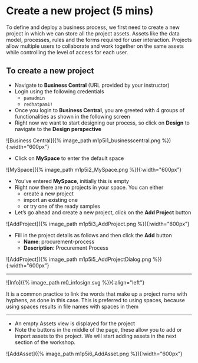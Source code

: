 # Create a new project (5 mins)

To define and deploy a business process, we first need to create a new project in which we can store all the project assets. Assets like the data model, processes, rules and the forms required for user interaction. Projects allow multiple users to collaborate and work together on the same assets while controlling the level of access for each user.

## To create a new project

- Navigate to **Business Central** (URL provided by your instructor)
- Login using the following credentials
    - `pamadmin`
    - `redhatpam1!`
- Once you login to **Business Central**, you are greeted with 4 groups of functionalities as shown in the following screen
- Right now we want to start designing our process, so click on **Design** to navigate to the **Design perspective**

![Business Central]({% image_path m1p5i1_businesscentral.png %}){:width="600px”}

- Click on **MySpace** to enter the default space

![MySpace]({% image_path m1p5i2_MySpace.png %}){:width="600px”}

- You’ve entered **MySpace**, initially this is empty
- Right now there are no projects in your space. You can either 
    - create a new project 
    - import an existing one
    - or try one of the ready samples
- Let’s go ahead and create a new project, click on the **Add Project** button

![AddProject]({% image_path m1p5i3_AddProject.png %}){:width="600px”}

- Fill in the project details as follows and then click the **Add** button
    - **Name**: procurement-process
    - **Description**: Procurement Process
    
![AddProject]({% image_path m1p5i5_AddProjectDialog.png %}){:width="600px”}

---
![Info]({% image_path m0_infosign.svg %}){:align="left"} 

It is a common practice to link the words that make up a project name with hyphens, as done in this case. This is preferred to using spaces, because using spaces results in file names with spaces in them

---

- An empty Assets view is displayed for the project
- Note the buttons in the middle of the page, these allow you to add or import assets to the project. We will start adding assets in the next section of the workshop.

![AddAsset]({% image_path m1p5i6_AddAsset.png %}){:width="600px”}

